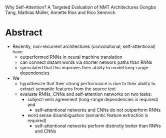 Why Self-Attention? A Targeted Evaluation of NMT Architectures
Gongbo Tang, Mathias Müller, Annette Rios and Rico Sennrich

# Abstract

* Recently, non-recurrent architectures (convolutional, self-attentional) have
  * outperformed RNNs in neural machine translation
  * can connect distant words via shorter network paths than RNNs
  * speculated that this improves their ability to model long-range dependencies
* We 
  * hypothesize that their strong performance is due to their ability
    to extract semantic features from the source text
  * evaluate RNNs, CNNs and self-attention networks on two tasks: 
    * subject-verb agreement (long-range dependencies is required) and 
      * self-attentional networks and CNNs do not outperform RNNs
    * word sense disambiguation (semantic feature extraction is required)
      * self-attentional networks perform distinctly better than RNNs and CNNs
